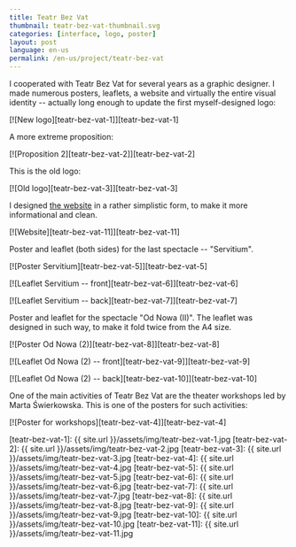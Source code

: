 ```yaml
---
title: Teatr Bez Vat
thumbnail: teatr-bez-vat-thumbnail.svg
categories: [interface, logo, poster]
layout: post
language: en-us
permalink: /en-us/project/teatr-bez-vat
---
```


I cooperated with Teatr Bez Vat for several years as a graphic designer. I made numerous posters, leaflets, a website and virtually the entire visual identity -- actually long enough to update the first myself-designed logo:

[![New logo][teatr-bez-vat-1]][teatr-bez-vat-1]

A more extreme proposition:

[![Proposition 2][teatr-bez-vat-2]][teatr-bez-vat-2]

This is the old logo:

[![Old logo][teatr-bez-vat-3]][teatr-bez-vat-3]

I designed [the website](http://bezvat.art.pl/) in a rather simplistic form, to make it more informational and clean.

[![Website][teatr-bez-vat-11]][teatr-bez-vat-11]

Poster and leaflet (both sides) for the last spectacle -- "Servitium".

[![Poster Servitium][teatr-bez-vat-5]][teatr-bez-vat-5]

[![Leaflet Servitium -- front][teatr-bez-vat-6]][teatr-bez-vat-6]

[![Leaflet Servitium -- back][teatr-bez-vat-7]][teatr-bez-vat-7]

Poster and leaflet for the spectacle "Od Nowa (II)". The leaflet was designed in such way, to make it fold twice from the A4 size.

[![Poster Od Nowa (2)][teatr-bez-vat-8]][teatr-bez-vat-8]

[![Leaflet Od Nowa (2) -- front][teatr-bez-vat-9]][teatr-bez-vat-9]

[![Leaflet Od Nowa (2) -- back][teatr-bez-vat-10]][teatr-bez-vat-10]

One of the main activities of Teatr Bez Vat are the theater workshops led by Marta Świerkowska. This is one of the posters for such activities:

[![Poster for workshops][teatr-bez-vat-4]][teatr-bez-vat-4]

[teatr-bez-vat-1]: {{ site.url }}/assets/img/teatr-bez-vat-1.jpg
[teatr-bez-vat-2]: {{ site.url }}/assets/img/teatr-bez-vat-2.jpg
[teatr-bez-vat-3]: {{ site.url }}/assets/img/teatr-bez-vat-3.jpg
[teatr-bez-vat-4]: {{ site.url }}/assets/img/teatr-bez-vat-4.jpg
[teatr-bez-vat-5]: {{ site.url }}/assets/img/teatr-bez-vat-5.jpg
[teatr-bez-vat-6]: {{ site.url }}/assets/img/teatr-bez-vat-6.jpg
[teatr-bez-vat-7]: {{ site.url }}/assets/img/teatr-bez-vat-7.jpg
[teatr-bez-vat-8]: {{ site.url }}/assets/img/teatr-bez-vat-8.jpg
[teatr-bez-vat-9]: {{ site.url }}/assets/img/teatr-bez-vat-9.jpg
[teatr-bez-vat-10]: {{ site.url }}/assets/img/teatr-bez-vat-10.jpg
[teatr-bez-vat-11]: {{ site.url }}/assets/img/teatr-bez-vat-11.jpg